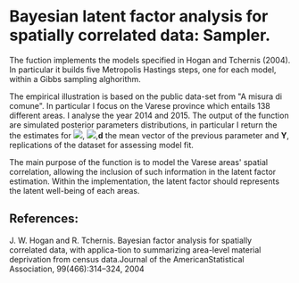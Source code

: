 # Bayesian latent factor analysis for spatially correlated data: Sampler.

The fuction implements the models specified in Hogan and Tchernis (2004).
In particular it builds five Metropolis Hastings steps, one for each model, within a Gibbs sampling alghorithm. 

The empirical illustration is based on the public data-set from "A misura di comune". In particular I focus on the Varese province which entails 138 different areas. I analyse the year 2014 and 2015. The output of the function are simulated posterior parameters distributions, in particular I return the the estimates for <img src="https://render.githubusercontent.com/render/math?math=\boldsymbol{\lambda}">, <img src="https://render.githubusercontent.com/render/math?math=\delta_i">,**d** the mean vector of the previous parameter and **Y**, replications of the dataset for assessing model fit. 

The main purpose of the function is to model the Varese areas' spatial correlation, allowing the inclusion of such information in the latent factor estimation. Within the implementation, the latent factor should represents the latent well-being of each areas. 


## References:

J. W. Hogan and R. Tchernis.  Bayesian factor analysis for spatially correlated data, with applica-tion to summarizing area-level material deprivation from census data.Journal of the AmericanStatistical Association, 99(466):314–324, 2004